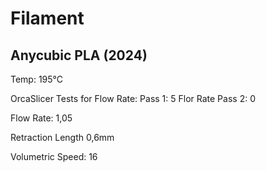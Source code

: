 # Filament 

## Anycubic PLA (2024)
Temp: 195°C

OrcaSlicer Tests for 
Flow Rate: Pass 1: 5
Flor Rate Pass 2: 0

Flow Rate: 1,05

Retraction Length 0,6mm

Volumetric Speed: 16
